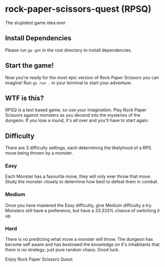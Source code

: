 # rock-paper-scissors-quest (RPSQ)
The stupidest game idea ever

## Install Dependencies
Please run `go get` in the root directory to install dependencies.

## Start the game!
Now you're ready for the most epic version of Rock Paper Scissors you can imagine! Run `go run .` in your terminal to start your adventure. 

## WTF is this?
RPSQ is a text based game, so use your imagination. Play Rock Paper Scissors against monsters as you decend into the mysteries of the dungeon. If you lose a round, it's all over and you'll have to start again. 

## Difficulty
There are 3 difficulty settings, each determining the likelyhood of a RPS move being thrown by a monster. 

### Easy
Each Monster has a favourite move, they will only ever throw that move. Study the monster closely to determine how best to defeat them in combat.

### Medium 
Once you have mastered the Easy difficulty, give Medium difficulty a try. Monsters still have a preference, but have a 33.333% chance of switching it up. 

### Hard
There is no predicting what move a monster will throw. The dungeon has become self aware and has bestowed the knowledge on it's inhabitants that there is no strategy; just pure random chaos. Good luck. 

Enjoy Rock Paper Scissors Quest

